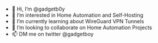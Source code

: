 - 👋 Hi, I’m @gadgetb0y
- 👀 I’m interested in Home Automation and Self-Hosting
- 🌱 I’m currently learning about WireGuard VPN Tunnels
- 💞️ I’m looking to collaborate on Home Automation Projects
- 📫 DM me on twitter @gadgetboy

<!---
gadgetb0y/gadgetb0y is a ✨ special ✨ repository because its `README.md` (this file) appears on your GitHub profile.
You can click the Preview link to take a look at your changes.
--->
